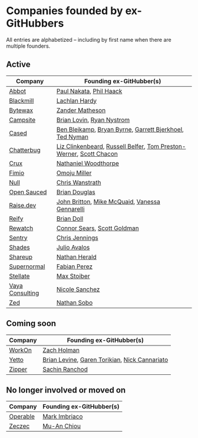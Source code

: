 # Companies founded by ex-GitHubbers

All entries are alphabetized – including by first name when there are multiple founders.

## Active

| Company                                           | Founding ex-GitHubber(s)                                                                                                                                                                   |
|---------------------------------------------------|--------------------------------------------------------------------------------------------------------------------------------------------------------------------------------------------|
| [Abbot](https://ab.bot)                           | [Paul Nakata](https://github.com/pmn), [Phil Haack](https://github.com/haacked)                                                                                                            |
| [Blackmill](https://blackmill.co)                 | [Lachlan Hardy](https://github.com/lachlanhardy)                                                                                                                                           |
| [Bytewax](https://bytewax.io)                     | [Zander Matheson](https://github.com/awmatheson)                                                                                                                                           |
| [Campsite](https://www.campsite.design)           | [Brian Lovin](https://github.com/brianlovin), [Ryan Nystrom](https://github.com/rnystrom)                                                                                                  |
| [Cased](https://cased.com)                        | [Ben Bleikamp](https://github.com/bleikamp), [Bryan Byrne](https://github.com/irishbryan), [Garrett Bjerkhoel](https://github.com/dewski), [Ted Nyman](https://github.com/tnm)             |
| [Chatterbug](https://chatterbug.com)              | [Liz Clinkenbeard](https://github.com/lizclink), [Russell Belfer](https://github.com/arrbee), [Tom Preston-Werner](https://github.com/mojombo), [Scott Chacon](https://github.com/schacon) |
| [Crux](https://cruxapp.ca)                        | [Nathaniel Woodthorpe](https://github.com/d12)                                                                                                                                                   |
| [Fimio](https://fimio.xyz)                        | [Omoju Miller](https://github.com/omoju)                                                                                                                                                   |
| [Null](https://null.com)                          | [Chris Wanstrath](https://github.com/defunkt)                                                                                                                                              |
| [Open Sauced](https://opensauced.pizza)           | [Brian Douglas](https://github.com/bdougie)                                                                                                                                                |
| [Raise.dev](https://raise.dev)                    | [John Britton](https://github.com/johndbritton), [Mike McQuaid](https://www.github.com/mikemcquaid), [Vanessa Gennarelli](https://www.github.com/mozzadrella)                              |
| [Reify](https://www.reifyworks.com)               | [Brian Doll](https://github.com/briandoll)                                                                                                                                                 |
| [Rewatch](https://rewatch.com)                    | [Connor Sears](https://github.com/connors), [Scott Goldman](https://github.com/scottjg)                                                                                                    |
| [Sentry](https://sentry.io)                       | [Chris Jennings](https://github.com/ckj)                                                                                                                                                   |
| [Shades](https://shades.news)                     | [Julio Avalos](https://github.com/hoolio)                                                                                                                                                  |
| [Shareup](https://shareup.app)                    | [Nathan Herald](https://github.com/myobie)                                                                                                                                                 |
| [Supernormal](https://supernormal.com)            | [Fabian Perez](https://github.com/fabianperez)                                                                                                                                             |
| [Stellate](https://stellate.co)                   | [Max Stoiber](https://github.com/mxstbr)                                                                                                                                                   |
| [Vaya Consulting](https://www.vayaconsulting.com) | [Nicole Sanchez](https://github.com/nmsanchez)                                                                                                                                             |
| [Zed](https://zed.dev)                            | [Nathan Sobo](https://github.com/nathansobo)                                                                                                                                               |

## Coming soon

| Company                            | Founding ex-GitHubber(s)                                                                                                                    |
|------------------------------------|---------------------------------------------------------------------------------------------------------------------------------------------|
| [WorkOn](https://workon.co)        | [Zach Holman](https://github.com/holman)                                                                                                    |
| [Yetto](https://yetto.app)         | [Brian Levine](https://github.com/balevine), [Garen Torikian](https://github.com/gjtorikian), [Nick Cannariato](https://github.com/birdcar) |
| [Zipper](https://www.zipper.works) | [Sachin Ranchod](https://github.com/sachinr)                                                                                                |

## No longer involved or moved on

| Company                          | Founding ex-GitHubber(s)                     |
|----------------------------------|----------------------------------------------|
| [Operable](http://operable.io)   | [Mark Imbriaco](https://github.com/imbriaco) |
| [Zeczec](https://www.zeczec.com) | [Mu-An Chiou](https://github.com/muan)       |
